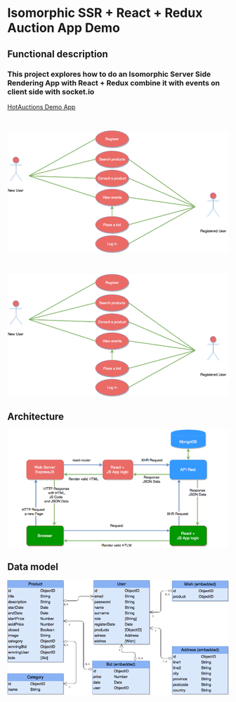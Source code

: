 # Isomorphic SSR + React + Redux Auction App Demo

## Functional description

### This project explores how to do an Isomorphic Server Side Rendering App with React + Redux combine it with events on client side with socket.io 

[HotAuctions Demo App](https://intense-plains-98825.herokuapp.com/)

<br>

![](images/use-case.png)

<br>

![](images/use-case.png)

## Architecture

![](images/architecture.png)

## Data model

![](images/auction-model.png)
